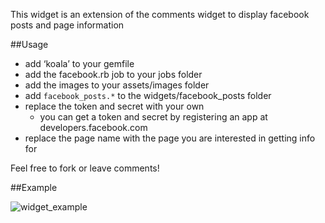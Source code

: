 This widget is an extension of the comments widget to display facebook posts and page information

##Usage

- add ‘koala’ to your gemfile
- add the facebook.rb job to your jobs folder
- add the images to your assets/images folder
- add `facebook_posts.*` to the widgets/facebook_posts folder
- replace the token and secret with your own
  - you can get a token and secret by registering an app at developers.facebook.com
- replace the page name with the page you are interested in getting info for

Feel free to fork or leave comments!

##Example

![widget_example](https://github.com/ssalinas/facebook_posts/raw/master/widget_example.png)
